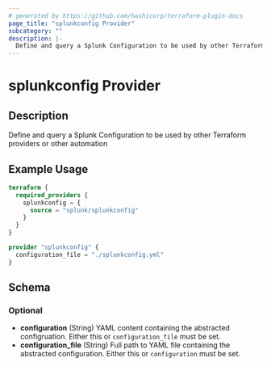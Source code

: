 ```yaml
---
# generated by https://github.com/hashicorp/terraform-plugin-docs
page_title: "splunkconfig Provider"
subcategory: ""
description: |-
  Define and query a Splunk Configuration to be used by other Terraform providers or other automation
---
```


# splunkconfig Provider

## Description

Define and query a Splunk Configuration to be used by other Terraform providers or other automation

## Example Usage

```terraform
terraform {
  required_providers {
    splunkconfig = {
      source = "splunk/splunkconfig"
    }
  }
}

provider "splunkconfig" {
  configuration_file = "./splunkconfig.yml"
}
```

<!-- schema generated by tfplugindocs -->
## Schema

### Optional

- **configuration** (String) YAML content containing the abstracted configruation. Either this or `configuration_file` must be set.
- **configuration_file** (String) Full path to YAML file containing the abstracted configuration. Either this or `configuration` must be set.
